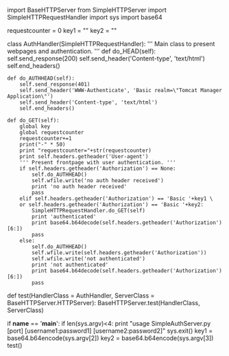 import BaseHTTPServer
from SimpleHTTPServer import SimpleHTTPRequestHandler
import sys
import base64

requestcounter = 0
key1 = ""
key2 = ""

class AuthHandler(SimpleHTTPRequestHandler):
    ''' Main class to present webpages and authentication. '''
    def do_HEAD(self):
        self.send_response(200)
        self.send_header('Content-type', 'text/html')
        self.end_headers()

    def do_AUTHHEAD(self):
        self.send_response(401)
        self.send_header('WWW-Authenticate', 'Basic realm=\"Tomcat Manager Application\"')
        self.send_header('Content-type', 'text/html')
        self.end_headers()

    def do_GET(self):
        global key
        global requestcounter
        requestcounter+=1
        print("-" * 50)
        print "requestcounter="+str(requestcounter)
        print self.headers.getheader('User-agent')
        ''' Present frontpage with user authentication. '''
        if self.headers.getheader('Authorization') == None:
            self.do_AUTHHEAD()
            self.wfile.write('no auth header received')
            print 'no auth header received'
            pass
        elif self.headers.getheader('Authorization') == 'Basic '+key1 \
        or self.headers.getheader('Authorization') == 'Basic '+key2:
            SimpleHTTPRequestHandler.do_GET(self)
            print 'authenticated'
            print base64.b64decode(self.headers.getheader('Authorization')[6:])
            pass
        else:
            self.do_AUTHHEAD()
            self.wfile.write(self.headers.getheader('Authorization'))
            self.wfile.write('not authenticated')
            print 'not authenticated'
            print base64.b64decode(self.headers.getheader('Authorization')[6:])
            pass

def test(HandlerClass = AuthHandler, ServerClass = BaseHTTPServer.HTTPServer):
    BaseHTTPServer.test(HandlerClass, ServerClass)


if __name__ == '__main__':
    if len(sys.argv)<4:
        print "usage SimpleAuthServer.py [port] [username1:password1] [username2:password2]"
        sys.exit()
    key1 = base64.b64encode(sys.argv[2])
    key2 = base64.b64encode(sys.argv[3])
    test()
